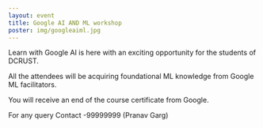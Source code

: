 ```yaml
---
layout: event
title: Google AI AND ML workshop
poster: img/googleaiml.jpg
---
```

Learn with Google AI is here with an exciting opportunity for the students of DCRUST.

All the attendees will be acquiring foundational ML knowledge from Google ML facilitators. 

You will receive an end of the course certificate from Google.

For any query Contact -99999999 (Pranav Garg)